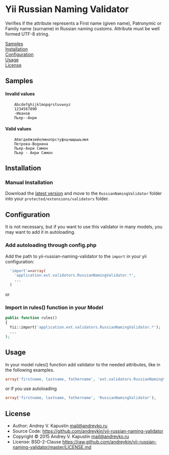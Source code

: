 # Yii Russian Naming Validator

Verifies if the attribute represents a First name (given name), Patronymic or Family name (surname) in Russian naming customs. Attribute must be well formed UTF-8 string.

[Samples](#samples)  
[Installation](#installation)  
[Configuration](#configuration)  
[Usage](#usage)  
[License](#license)  

## Samples 
#### Invalid values 

		Abcdefghijklmopqrstuvwxyz
		1234567890
		-Иванов
		Пьер--Анри

#### Valid values 

		Абвгдеёжзийклмнопрстуфхцчшщъыьэюя
		Петрова-Водкина
		Пьер-Анри Симон
		Пьер - Анри Симон


## Installation

### Manual Installation

Download the [latest version](https://github.com/andreykin/yii-russian-naming-validator/archive/master.zip) and move to the `RussianNamingValidator` folder into your `protected/extensions/validators` folder.

## Configuration

It is not necessary, but if you want to use this validator in many models, you may want to add it in autoloading.

### Add autoloading through config.php
Add the path to yii-russian-naming-validator to the `import` in your yii configuration:

```php
  'import'=>array(
    'application.ext.validators.RussianNamingValidator.*',
    ...
  )
```

or
### Import in rules() function in your Model

```php
public function rules()
{
  Yii::import('application.ext.validators.RussianNamingValidator.*');
  ... 
);
```

## Usage

In your model rules() function add validator to the needed attributes, like in the following examples.

```php
array('firstname, lastname, fathername', 'ext.validators.RussianNamingValidator.RussianNamingValidator'),
```

or if you use autoloading
```php
array('firstname, lastname, fathername', 'RussianNamingValidator'),
```

## License

- Author: Andrey V. Kapustin <mail@andreyko.ru>
- Source Code: https://github.com/andreykin/yii-russian-naming-validator
- Copyright © 2015 Andrey V. Kapustin <mail@andreyko.ru>
- License: BSD-2-Clause https://raw.github.com/andreykin/yii-russian-naming-validator/master/LICENSE.md
